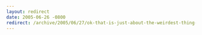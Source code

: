 ```yaml
---
layout: redirect
date: 2005-06-26 -0800
redirect: /archive/2005/06/27/ok-that-is-just-about-the-weirdest-thing-ever.aspx/
---
```

